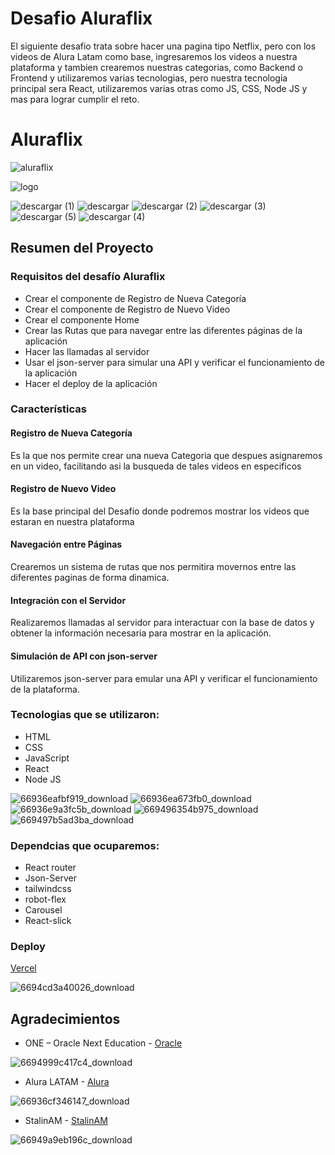 # Desafio Aluraflix
El siguiente desafio trata sobre hacer una pagina tipo Netflix, pero con los videos de Alura Latam como base, ingresaremos los videos a nuestra plataforma y tambien crearemos nuestras categorias,
como Backend o Frontend y utilizaremos varias tecnologias, pero nuestra tecnologia principal sera React, utilizaremos varias otras como JS, CSS, Node JS y mas para lograr cumplir el reto.

# Aluraflix
![aluraflix](https://github.com/user-attachments/assets/8139b5ab-2e48-4578-981a-411b253f2cfd)

![logo](https://github.com/user-attachments/assets/2263bc12-d77e-4145-a03a-5a7959fbef73)

![descargar (1)](https://github.com/user-attachments/assets/769e7938-ede5-480b-9a5a-71dfb3ecad59) ![descargar](https://github.com/user-attachments/assets/6d1c93c9-4573-4a26-913f-05ea7b958d62) ![descargar (2)](https://github.com/user-attachments/assets/4d3c9171-f20e-46da-adce-238e14400bb5) ![descargar (3)](https://github.com/user-attachments/assets/0b01792c-e9f5-4b6f-88fd-090da5d348e7) ![descargar (5)](https://github.com/user-attachments/assets/a8f5e290-87e6-4068-9536-89a66a8650ef) ![descargar (4)](https://github.com/user-attachments/assets/e06c0f07-db31-44cf-b98d-3da894e108ec)

## Resumen del Proyecto

### Requisitos del desafío Aluraflix

- Crear el componente de Registro de Nueva Categoría
- Crear el componente de Registro de Nuevo Video
- Crear el componente Home
- Crear las Rutas que para navegar entre las diferentes páginas de la aplicación
- Hacer las llamadas al servidor
- Usar el json-server para simular una API y verificar el funcionamiento de la aplicación
- Hacer el deploy de la aplicación

### Características

#### Registro de Nueva Categoría

Es la que nos permite crear una nueva Categoria que despues asignaremos en un video, facilitando asi la busqueda de tales videos en especificos

#### Registro de Nuevo Video

Es la base principal del Desafio donde podremos mostrar los videos que estaran en nuestra plataforma

#### Navegación entre Páginas

Crearemos un sistema de rutas que nos permitira movernos entre las diferentes paginas de forma dinamica.

#### Integración con el Servidor

Realizaremos llamadas al servidor para interactuar con la base de datos y obtener la información necesaria para mostrar en la aplicación.

#### Simulación de API con json-server

Utilizaremos json-server para emular una API y verificar el funcionamiento de la plataforma.

### Tecnologias que se utilizaron:

- HTML
- CSS
- JavaScript
- React
- Node JS

![66936eafbf919_download](https://github.com/user-attachments/assets/32946334-b1f0-4906-ba74-e44d707230a5)
![66936ea673fb0_download](https://github.com/user-attachments/assets/5b772904-6e41-4708-9a32-6ec0c4caa328)
![66936e9a3fc5b_download](https://github.com/user-attachments/assets/8852cbb8-f91f-4acc-b6cc-0e62d3c7c10d)
![669496354b975_download](https://github.com/user-attachments/assets/a8587bfc-2146-4cbf-ad99-9d7e5b851c2b)
![669497b5ad3ba_download](https://github.com/user-attachments/assets/1662a11d-02db-499c-ad87-9aba2f82ce93)

### Dependcias que ocuparemos:

- React router
- Json-Server
- tailwindcss
- robot-flex
- Carousel
- React-slick

### Deploy

[Vercel](https://alura-flix-one-taupe.vercel.app/)

![6694cd3a40026_download](https://github.com/user-attachments/assets/6bbbd056-a8a1-494b-9844-389c36858a21)

## Agradecimientos

- ONE – Oracle Next Education - [Oracle](https://www.oracle.com/lad/education/oracle-next-education/)

![6694999c417c4_download](https://github.com/user-attachments/assets/ccb849b1-13ce-4492-8059-b6bfdd21182e)      

- Alura LATAM - [Alura](https://www.aluracursos.com/)

![66936cf346147_download](https://github.com/user-attachments/assets/7f4e7726-5c87-467e-89df-6c43d87fe95a)

- StalinAM -  [StalinAM](https://github.com/StalinAM)

![66949a9eb196c_download](https://github.com/user-attachments/assets/9a9b0bae-54be-4bf4-9305-5b9e8317b0b3)
